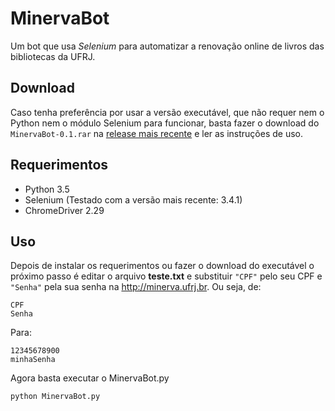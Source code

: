 # MinervaBot
Um bot que usa *Selenium* para automatizar a renovação online de livros das bibliotecas da UFRJ.

## Download

Caso tenha preferência por usar a versão executável, que não requer nem o Python nem o módulo Selenium para funcionar, basta fazer o download do `MinervaBot-0.1.rar` na [release mais recente](https://github.com/mvinoba/MinervaBot/releases) e ler as instruções de uso.

## Requerimentos
* Python 3.5
* Selenium (Testado com a versão mais recente: 3.4.1)
* ChromeDriver 2.29

## Uso

Depois de instalar os requerimentos ou fazer o download do executável o próximo passo é editar o arquivo **teste.txt** e substituir `"CPF"` pelo seu CPF e `"Senha"` pela sua senha na http://minerva.ufrj.br.
Ou seja, de:

    CPF
    Senha
    
Para:

    12345678900
    minhaSenha
    
Agora basta executar o MinervaBot.py

    python MinervaBot.py
